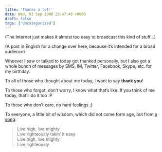 ```yaml
---
title: 'Thanks a lot!'
date: Wed, 03 Sep 2008 23:47:40 +0000
draft: false
tags: ['Uncategorized']
---
```


(The Internet just makes it almost too easy to broadcast this kind of stuff…)

(A post in English for a change over here, because it’s intended for a broad audience)

Whoever I saw or talked to today got thanked personally, but I also got a whole bunch of messages by SMS, IM, Twitter, Facebook, Skype, etc. for my birthday.

To all of those who thought about me today, I want to say **thank you**!

To those who forgot, don’t worry, I know what that’s like. If you think of me today, that’ll do it too :P

To those who don’t care, no hard feelings ;)

To everyone, a little bit of wisdom, which did not come form age, but from [a song](http://www.deezer.com/track/818265):

> Live high, live mighty  
> Live righteously takin’ it easy  
> Live high, live mighty  
> Live righteously